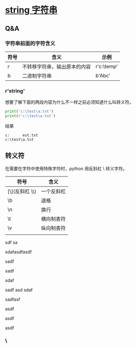 # [string 字符串](https://docs.python.org/zh-cn/3/library/string.html)

## Q&A

### 字符串前面的字符含义

| 符号  | 含义             | 示例         |
|-----|----------------|------------|
| r   | 不转移字符串，输出原本的内容 | r'c:\temp' |
| b   | 二进制字符串         | b'Abc'     |



### r'string'

想要了解下面的两段内容为什么不一样之前必须知道什么叫转义符。
```python
print('c:\test\a.txt')
print(r'c:\test\a.txt')
```
结果
```
c:      est.txt
c:\test\a.txt
```


## 转义符
在需要在字符中使用特殊字符时，python 用反斜杠 \ 转义字符。

| 符号              | 含义    |
|-----------------|-------|
| [\\\](反斜杠 \\\\) | 一个反斜杠 |
| \b              | 退格    |
| \n              | 换行    |
| \t              | 横向制表符 |
| \v              | 纵向制表符 |
|                 |       |

sdf
sa


sdafasdfasdf

sadf

sadf

sdaf

sadf
asd
sdaf

sadfasf


asdf

asdf


asdf

### \\

